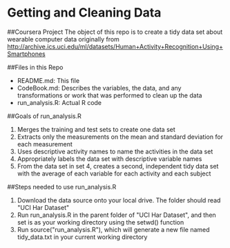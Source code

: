 # Getting and Cleaning Data
##Coursera Project
The object of this repo is to create a tidy data set about wearable computer data originally from http://archive.ics.uci.edu/ml/datasets/Human+Activity+Recognition+Using+Smartphones

##Files in this Repo
* README.md: This file
* CodeBook.md: Describes the variables, the data, and any transformations or work that was performed to clean up the data
* run_analysis.R: Actual R code

##Goals of run_analysis.R
1. Merges the training and test sets to create one data set
2. Extracts only the measurements on the mean and standard deviation for each measurement
3. Uses descriptive activity names to name the activities in the data set
4. Appropriately labels the data set with descriptive variable names
5. From the data set in set 4, creates a second, independent tidy data set with the average of each variable for each activity and each subject

##Steps needed to use run_analysis.R
1. Download the data source onto your local drive. The folder should read "UCI Har Dataset"
2. Run run_analysis.R in the parent folder of "UCI Har Dataset", and then set is as your working directory using the setwd() function
3. Run source("run_analysis.R"), which will generate a new file named tidy_data.txt in your current working directory
